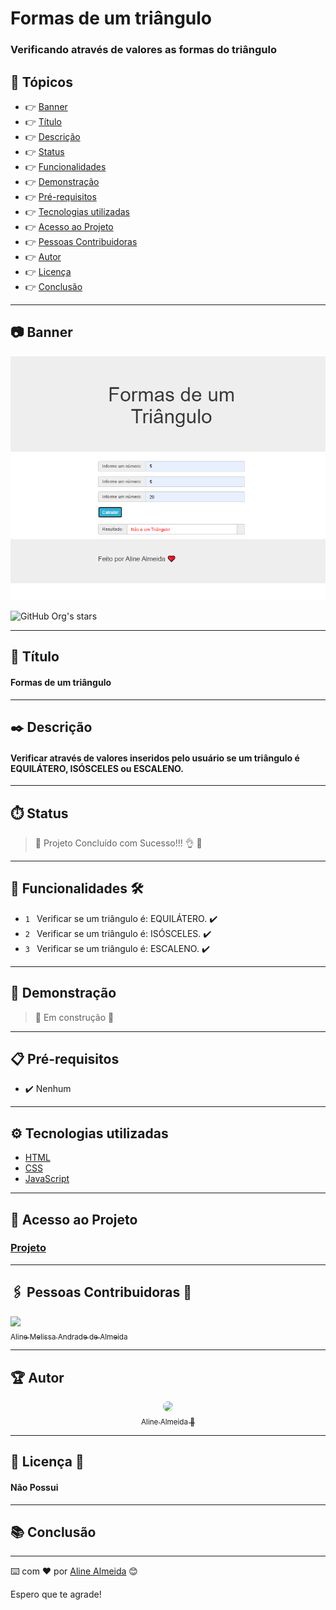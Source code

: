 # Formas de um triângulo


### Verificando através de valores as formas do triângulo

## 🏁 Tópicos
 
  * 👉 [Banner](#📷-banner)
  * 👉 [Título](#📌-título)
  * 👉 [Descrição](#✒️-descrição)
  * 👉 [Status](#⏱️-status)
  * 👉 [Funcionalidades](#🔨-funcionalidades-🛠️)
  * 👉 [Demonstração](#🚀-demonstração)
  * 👉 [Pré-requisitos](#📋-pré-requisitos)
  * 👉 [Tecnologias utilizadas](#⚙️-tecnologias-utilizadas)
  * 👉 [Acesso ao Projeto](#📁-acesso-ao-projeto)
  * 👉 [Pessoas Contribuidoras](#🖇️-pessoas-contribuidoras-🤝)
  * 👉 [Autor](#🏆-autor)
  * 👉 [Licença](#🙏-licença-🔖) 
  * 👉 [Conclusão](#📚-conclusão)
 
______________________________________________________________

## 📷 Banner
  <p align="center">
    <img alt="foto do projeto" title="foto do projeto" src="banner.png"/>
  </p>

![GitHub Org's stars](https://img.shields.io/github/stars/camilafernanda?style=social)

______________________________________________________________

## 📌 Título

#### Formas de um triângulo

______________________________________________________________
## ✒️ Descrição

#### Verificar através de valores inseridos pelo usuário se um triângulo é EQUILÁTERO, ISÓSCELES ou ESCALENO.

______________________________________________________________
## ⏱️ Status

>  🚀 Projeto Concluído com Sucesso!!! 👌 🚧

______________________________________________________________
## 🔨 Funcionalidades 🛠️

- `1 ` Verificar se um triângulo é: EQUILÁTERO. ✔️
- `2 ` Verificar se um triângulo é: ISÓSCELES. ✔️
- `3 ` Verificar se um triângulo é: ESCALENO. ✔️
______________________________________________________________
## 🚀 Demonstração 

> 🚧 Em construção 🚧

______________________________________________________________
## 📋 Pré-requisitos 

- ✔️ Nenhum

______________________________________________________________
## ⚙️ Tecnologias utilizadas

- [HTML](https://pt.wikipedia.org/wiki/HTML)
- [CSS](https://pt.wikipedia.org/wiki/Cascading_Style_Sheets)
- [JavaScript](https://www.javascript.com/)

______________________________________________________________
## 📁 Acesso ao Projeto 

### [Projeto](https://alinealmeida85.github.io/Formas-de-um-triangulo/)

______________________________________________________________
## 🖇️ Pessoas Contribuidoras 🤝
[<img src="https://avatars.githubusercontent.com/u/99259131?v=4" width=115><br><sub>Aline Melissa Andrade de Almeida</sub>](https://github.com/AlineAlmeida85) 

______________________________________________________________
## 🏆 Autor 
<div align="center">

  [<img src="https://avatars.githubusercontent.com/u/99259131?v=4" width=115 style=border-radius:50%><br><sub>Aline Almeida 💝</sub>](https://github.com/AlineAlmeida85) 

</div>

______________________________________________________________
## 🙏 Licença 🔖

#### Não Possui
______________________________________________________________
## 📚 Conclusão 

______________________________________________________________

⌨️ com ❤️ por [Aline Almeida](https://github.com/AlineAlmeida85) 😊

Espero que te agrade! 













